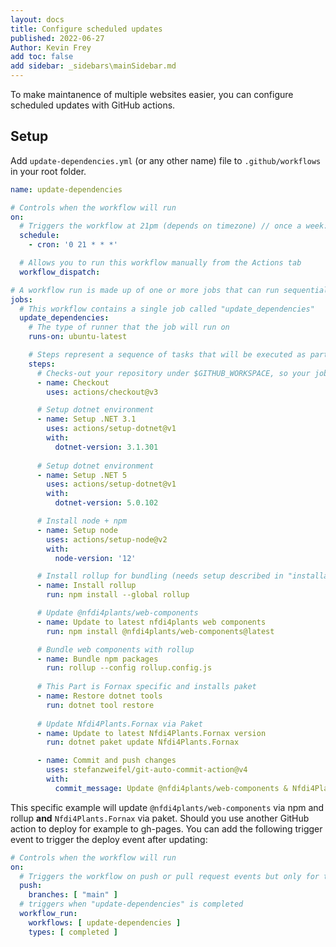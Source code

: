 ```yaml
---
layout: docs
title: Configure scheduled updates
published: 2022-06-27
Author: Kevin Frey
add toc: false
add sidebar: _sidebars\mainSidebar.md
---
```


To make maintanence of multiple websites easier, you can configure scheduled updates with GitHub actions.

## Setup

Add `update-dependencies.yml` (or any other name) file to `.github/workflows` in your root folder.

```yml
name: update-dependencies

# Controls when the workflow will run
on:
  # Triggers the workflow at 21pm (depends on timezone) // once a week: (0 18 * * THU)
  schedule:
    - cron: '0 21 * * *'

  # Allows you to run this workflow manually from the Actions tab
  workflow_dispatch:

# A workflow run is made up of one or more jobs that can run sequentially or in parallel
jobs:
  # This workflow contains a single job called "update_dependencies"
  update_dependencies:
    # The type of runner that the job will run on
    runs-on: ubuntu-latest

    # Steps represent a sequence of tasks that will be executed as part of the job
    steps:
      # Checks-out your repository under $GITHUB_WORKSPACE, so your job can access it
      - name: Checkout
        uses: actions/checkout@v3

      # Setup dotnet environment
      - name: Setup .NET 3.1
        uses: actions/setup-dotnet@v1
        with:
          dotnet-version: 3.1.301
          
      # Setup dotnet environment    
      - name: Setup .NET 5
        uses: actions/setup-dotnet@v1
        with:
          dotnet-version: 5.0.102

      # Install node + npm
      - name: Setup node
        uses: actions/setup-node@v2
        with:
          node-version: '12'

      # Install rollup for bundling (needs setup described in "installation")
      - name: Install rollup
        run: npm install --global rollup

      # Update @nfdi4plants/web-components
      - name: Update to latest nfdi4plants web components
        run: npm install @nfdi4plants/web-components@latest

      # Bundle web components with rollup
      - name: Bundle npm packages
        run: rollup --config rollup.config.js
          
      # This Part is Fornax specific and installs paket
      - name: Restore dotnet tools
        run: dotnet tool restore
        
      # Update Nfdi4Plants.Fornax via Paket
      - name: Update to latest Nfdi4Plants.Fornax version
        run: dotnet paket update Nfdi4Plants.Fornax

      - name: Commit and push changes
        uses: stefanzweifel/git-auto-commit-action@v4
        with:
          commit_message: Update @nfdi4plants/web-components & Nfdi4Plants.Fornax ⬆️
```

This specific example will update `@nfdi4plants/web-components` via npm and rollup **and** `Nfdi4Plants.Fornax` via paket. Should you use another GitHub action to deploy for example to gh-pages. You can add the following trigger event to trigger the deploy event after updating:

```yml
# Controls when the workflow will run
on:
  # Triggers the workflow on push or pull request events but only for the "main" branch
  push:
    branches: [ "main" ]
  # triggers when "update-dependencies" is completed
  workflow_run:
    workflows: [ update-dependencies ]
    types: [ completed ]
```